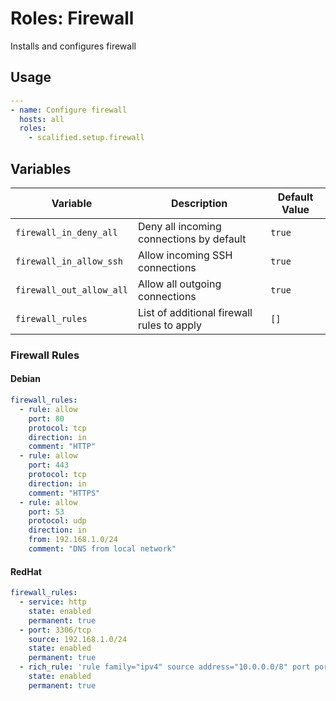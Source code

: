 # Roles: Firewall

Installs and configures firewall

## Usage

```yaml
---
- name: Configure firewall
  hosts: all
  roles:
    - scalified.setup.firewall
```

## Variables

| Variable                 | Description                                | Default Value |
|--------------------------|--------------------------------------------|---------------|
| `firewall_in_deny_all`   | Deny all incoming connections by default   | `true`        |
| `firewall_in_allow_ssh`  | Allow incoming SSH connections             | `true`        |
| `firewall_out_allow_all` | Allow all outgoing connections             | `true`        |
| `firewall_rules`         | List of additional firewall rules to apply | `[]`          |

### Firewall Rules

#### Debian

```yaml
firewall_rules:
  - rule: allow
    port: 80
    protocol: tcp
    direction: in
    comment: "HTTP"
  - rule: allow
    port: 443
    protocol: tcp
    direction: in
    comment: "HTTPS"
  - rule: allow
    port: 53
    protocol: udp
    direction: in
    from: 192.168.1.0/24
    comment: "DNS from local network"
```

#### RedHat

```yaml
firewall_rules:
  - service: http
    state: enabled
    permanent: true
  - port: 3306/tcp
    source: 192.168.1.0/24
    state: enabled
    permanent: true
  - rich_rule: 'rule family="ipv4" source address="10.0.0.0/8" port port="8080" protocol="tcp" accept'
    state: enabled
    permanent: true
```
